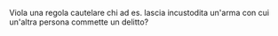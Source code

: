 Viola una regola cautelare chi ad es. lascia incustodita un'arma con cui un'altra persona commette un delitto?
